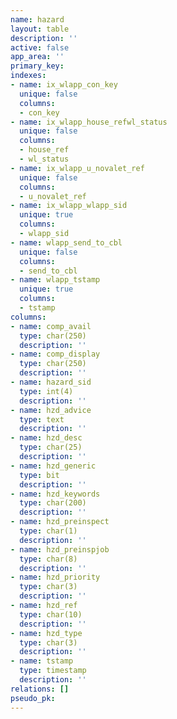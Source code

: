 ```yaml
---
name: hazard
layout: table
description: ''
active: false
app_area: ''
primary_key: 
indexes:
- name: ix_wlapp_con_key
  unique: false
  columns:
  - con_key
- name: ix_wlapp_house_refwl_status
  unique: false
  columns:
  - house_ref
  - wl_status
- name: ix_wlapp_u_novalet_ref
  unique: false
  columns:
  - u_novalet_ref
- name: ix_wlapp_wlapp_sid
  unique: true
  columns:
  - wlapp_sid
- name: wlapp_send_to_cbl
  unique: false
  columns:
  - send_to_cbl
- name: wlapp_tstamp
  unique: true
  columns:
  - tstamp
columns:
- name: comp_avail
  type: char(250)
  description: ''
- name: comp_display
  type: char(250)
  description: ''
- name: hazard_sid
  type: int(4)
  description: ''
- name: hzd_advice
  type: text
  description: ''
- name: hzd_desc
  type: char(25)
  description: ''
- name: hzd_generic
  type: bit
  description: ''
- name: hzd_keywords
  type: char(200)
  description: ''
- name: hzd_preinspect
  type: char(1)
  description: ''
- name: hzd_preinspjob
  type: char(8)
  description: ''
- name: hzd_priority
  type: char(3)
  description: ''
- name: hzd_ref
  type: char(10)
  description: ''
- name: hzd_type
  type: char(3)
  description: ''
- name: tstamp
  type: timestamp
  description: ''
relations: []
pseudo_pk: 
---
```



